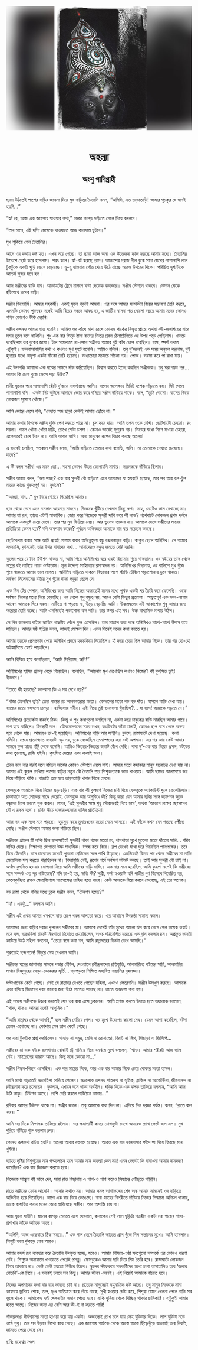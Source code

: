 <div align=center> <img src="../../metadata/images/rabibasariya/অহল্যা-অংশু-পাণিগ্রাহী.jpg" align="center"></div><br><h1 align=center>অহল্যা</h1>
<h2 align=center>অংশু পাণিগ্রাহী</h2><br>ছাদে উঠতেই পাশের বাড়ির জানলা দিয়ে মুখ বাড়িয়ে চৈতালি বলল, “অলিদি, এত তাড়াতাড়ি! আমার পুচকুর যে স্নানই হয়নি...” 

“হ্যাঁ রে, আজ এক জায়গায় যাওয়ার কথা,” ভেজা কাপড় দড়িতে মেলে দিয়ে বললাম।

“তার মানে, এই দস্যি মেয়েকে খাওয়াতে আজ কালঘাম ছুটবে।”

মুখ শুকিয়ে গেল চৈতালির।

আগে ওর কথায় কষ্ট হত। এখন সয়ে গেছে। তা ছাড়া আজ অন্য এক উত্তেজনা কাজ করছে আমার মধ্যে। চৈতালির উদ্দেশে ছোট করে হাসলাম। শরৎ কাল। ঝাঁ-ঝাঁ করছে রোদ। আকাশের দরাজ নীল বুকে সাদা মেঘের পাশাপাশি লাল টুকটুকে একটা ঘুড়ি ভেসে বেড়াচ্ছে। হু-হু হাওয়ায় গোঁত খেয়ে উঠে যাচ্ছে আরও উপরের দিকে। পরিচিত দৃশ্যটাকে আশ্চর্য সুন্দর মনে হল।

আজ সঞ্জীবের বাড়ি যাব। আড়াইটের ট্রেনে চাপলে ঘণ্টা দেড়েক বড়জোর। সঞ্জীব স্টেশনে থাকবে। স্টেশন থেকে হাঁটাপথে ওদের বাড়ি। 

সঞ্জীব ডিভোর্সি। আমার সহকর্মী। একই স্কুলে পড়াই আমরা। ওর সঙ্গে আমার সম্পর্কটা বিয়ের সম্ভাবনা তৈরি করবে, এমনকি কোনও পুরুষের সঙ্গেই আমি বিয়ের বন্ধনে আবদ্ধ হব, এ জাতীয় বাসনা গত ষোলো বছরে আমার মনের কোনও গহিন কোণেও উঁকি দেয়নি।

সঞ্জীব কখনও আমার হাত ধরেনি। আমিও ওর কাঁধে মাথা রেখে কোনও পার্কের নিভৃত প্রান্তে অথবা নদী-জলাশয়ের ধারে সময় ভুলে বসে থাকিনি। শুধু এক বার ভিড়ে ঠাসা বাসের ভিতর প্রবল ঠেলাঠেলিতে ওর উপর পড়ে গেছিলাম। খামচে ধরেছিলাম ওর বুকের জামা। টাল সামলাতে না-পেরে সঞ্জীবও আমার দুই কাঁধ চেপে ধরেছিল। ব্যস, স্পর্শ বলতে এটুকুই। ভালবাসাবাসির কথা ও কখনও মুখ ফুটে বলেনি। আমিও বলিনি। তবু দু’জনেই এক সময় অনুভব করলাম, দুই হৃদয়ের মধ্যে অদৃশ্য একটা সাঁকো তৈরি হয়েছে। ভাঙাচোরা মচমচে সাঁকো নয়। পোক্ত। ভরসা করে পা রাখা যায়। 

এই উপলব্ধি আমাকে এক দ্বন্দ্বের সামনে দাঁড় করিয়েছিল। বিশ্বাস করতে ইচ্ছে করছিল সঞ্জীবকে। তবু ঘরপোড়া গরু... আমার কি চোখ বুজে ভেসে পড়া উচিত?

মর্নিং স্কুলের পরে পাশাপাশি হেঁটে দু’জনে বাসস্ট্যান্ডে আসি। বাসের অপেক্ষায় মিনিট দশেক দাঁড়াতে হয়। সিট পেলে পাশাপাশি বসি। একটা সিট জুটলে আমাকে জোর করে বসিয়ে সঞ্জীব দাঁড়িয়ে থাকে। বলে, “তুমি বোসো। বাসের ভিড়ে লোকজন সুযোগ খোঁজে।”

আমি জোরে হেসে বলি, “নেহাত অন্ধ ছাড়া কেউই আমায় ছোঁবে না।”

আমার কথার বিপক্ষে সঞ্জীব যুক্তি পেশ করতে পারে না। চুপ করে যায়। আমি তখন ওকে দেখি। ছোটখাটো চেহারা। রং ময়লা। গালে খোঁচা-খোঁচা দাড়ি, চোখে মোটা চশমা। কোনও ভাবেই সুপুরুষ নয়। ভিড়ের মধ্যে মিশে যাওয়া চেহারা, একেবারেই চোখ টানে না। আমি আবার হাসি। অন্য মানুষের রূপের বিচার করছে অহল্যা! 

এ ভাবেই চলছিল, গতকাল সঞ্জীব বলল, “আমি বাড়িতে তোমার কথা বলেছি, অলি। মা তোমাকে দেখতে চেয়েছে। যাবে?” 

এ কী বলল সঞ্জীব! এর মানে তো... সহসা কোনও উত্তর জোগায়নি মাথায়। নতমস্তকে দাঁড়িয়ে ছিলাম। 

সঞ্জীব আবার বলল, “ভয় পাচ্ছ? এক বার সুন্দরী বৌ বাড়িতে এনে আমাদের যা হয়রানি হয়েছে, তার পর আর রূপ-টুপ মায়ের কাছে গুরুত্বপূর্ণ নয়। বুঝলে?” 

“আচ্ছা, যাব...” মুখ দিয়ে বেরিয়ে গিয়েছিল আমার। 




ছাদ থেকে নেমে এসে বসলাম আয়নার সামনে। নিজেকে খুঁটিয়ে দেখলাম কিছু ক্ষণ। নাহ্, মোটেও ভাল দেখাচ্ছে না। আমার যা রূপ, তাতে এটাই স্বাভাবিক। জোর করে নিজেকে সুন্দরী দাবি করে কী লাভ? পথেঘাটে লোকজন প্রথম দর্শনে আমাকে একদৃষ্টে চেয়ে দেখে। তার পর মুখ ফিরিয়ে নেয়। আর ভুলেও তাকায় না। আমাকে দেখে সঞ্জীবের মায়ের প্রতিক্রিয়া কেমন হবে? যদি অসম্মান করেন? পূর্বতন অভিজ্ঞতা আমাকে বার বার সচেতন করছে।

ছোটবেলায় বাবার সঙ্গে আমি প্রায়ই যেতাম বাবার অভিন্নহৃদয় বন্ধু রঞ্জনকাকুর বাড়ি। কাকুর ছেলে অনিমিখ। সে আমার সমবয়সি, ক্লাসমেট, তার উপর বাবাদের সখ্য... আমাদেরও বন্ধুত্ব জমতে দেরি হয়নি।

স্কুলের পরে যে দিন টিউশন থাকত না, আমি গিয়ে অনিমিখের ঘরে ওরই বিছানায় শুয়ে থাকতাম। ওর বইয়ের তাক থেকে গল্পের বই নামিয়ে পাতা ওল্টাতাম। মূল উদ্দেশ্য সাহিত্যের রসাস্বাদন নয়। অনিমিখের বিছানায়, ওর বালিশে মুখ গুঁজে শুয়ে থাকতে আমার ভাল লাগত। অনিমিখ বাড়িতে থাকলে বিছানার পাশে স্টাডি টেবিলে পড়াশোনায় ডুবে থাকত। সর্বক্ষণ সিলেবাসের বইয়ে মুখ গুঁজে থাকা পড়ুয়া ছেলে সে।

এক দিন টের পেলাম, অনিমিখের জন্য আমি নিজের অজান্তেই মনের মধ্যে পৃথক একটা ঘর তৈরি করে ফেলেছি। ওকে সর্বক্ষণ নিজের মধ্যে নিয়ে বেড়াচ্ছি। ওর থেকে শুধু বন্ধুত্ব নয়, আরও বেশি কিছুর প্রত্যাশা। অভূতপূর্ব এক ভাল-লাগার আবেশ আমাকে ঘিরে ধরল। মাটিতে পা পড়ছে না, উড়ে বেড়াচ্ছি আমি। উষ্ণমণ্ডলের এই আকাশেও শুধু আমার জন্য অরোরা তৈরি হচ্ছে। আমি এমনিতেই পড়াশোনা কম করি। তার উপর এই সব। উচ্চ মাধ্যমিক মাথায় উঠল।

সে দিন জানলার বাইরে ছাতিম গাছটায় ঝেঁপে ফুল এসেছিল। তার মাতাল করা গন্ধে অনিমিখও মাঝে-মাঝে উদাস হয়ে যাচ্ছিল। আমার ষষ্ঠ ইন্দ্রিয় বলল, আজই মোক্ষম দিন। এমন দিনেই মনের কথা বলতে হয়। 

আমার তরফে প্রেমপ্রস্তাব পেয়ে অনিমিখ প্রথমে হকচকিয়ে গিয়েছিল। হাঁ করে চেয়ে ছিল আমার দিকে। তার পর হো-হো অট্টহাসিতে ফেটে পড়েছিল। 

আমি বিস্মিত হয়ে বলেছিলাম, “আমি সিরিয়াস, অনি!”

অনিমিখের হাসির প্রাবল্য বেড়ে গিয়েছিল। বলেছিল, “আয়নায় মুখ দেখেছিস কখনও নিজের? কী কুৎসিত তুই! বীভৎস।”

“তাতে কী হয়েছে? ভালবাসা কি এ সব দেখে হয়?”

“গাঁজা টেনেছিস তুই? তোর গায়ের রং আলকাতরার মতো। কোদালের মতো বড় বড় দাঁত। হাসলে মাড়ি দেখা যায়। ব্যাঙের মতো খসখসে চামড়া। হাড্ডিসার শরীর। এই নিয়ে তুই ভালবাসা খুঁজছিস?... যা ভাগ! আমাকে পড়তে দে।”

অনিমিখের প্রত্যেকটা বাক্যই ঠিক। কিন্তু ও শুধু কথাগুলো বলছিল না, একটা করে চাবুকের বাড়ি মারছিল আমার গায়ে। দাগ হয়ে যাচ্ছিল। চিরস্থায়ী দাগ। যৌবনোদ্গমের সময় তখন, কংক্রিটের কাঁচা ঢালাই, কোনও ছাপ বসে গেলে অক্ষয় হয়ে থেকে যায়। আমারও তা-ই হয়েছিল। অনিমিখের বাড়ি আর যাইনি। ক্লাসে, রাস্তাঘাটে দেখা হয়েছে। কথা বলিনি। প্রেমে প্রত্যাখ্যাত হওয়াটা বড় নয়, বুকে বেজেছিল প্রেমাস্পদের করা ওই অপমান। এর পর আর কেউ আমার সামনে ফুল হাতে হাঁটু গেড়ে বসেনি। আমিও ভিতরে-ভিতরে জমাট বেঁধে গেছি। বাবা দু’-এক বার বিয়ের প্রসঙ্গ, ঘটকের কথা তুলেছে, রাজি হইনি। কুৎসিত মেয়ের একা থাকাই ভাল।




ট্রেনে বসে বার বারই মনে হচ্ছিল মাঝের কোনও স্টেশনে নেমে যাই। আমার মতো কদাকার মানুষ সচরাচর দেখা যায় না। আমার এই কুরূপ দেখিয়ে পাশের বাড়ির নতুন বৌ চৈতালি তার শিশুকন্যাকে ভাত খাওয়ায়। আমি ছাদের আলসেতে ভর দিয়ে দাঁড়িয়ে থাকি। বাচ্চাটা ত্রস্ত হয়ে তাড়াতাড়ি খাবার গিলে ফেলে। 

ফেসবুকে আমাকে নিয়ে মিমের ছড়াছড়ি। এক বার কী কুক্ষণে নিজের ছবি দিয়ে ফেসবুকে অ্যাকাউন্ট খুলে ফেলেছিলাম। রাস্তাঘাটে অত লোকের মাঝে বেরোই, ফেসবুকে আর অসুবিধে কী? কিন্তু কারা যেন আমার ছবির সঙ্গে ক্যাপশন জুড়ে বন্ধুদের ট্যাগ করতে শুরু করল। যেমন, ‘এই সুন্দরীর সঙ্গে শুধু সৌরভেরই বিয়ে হবে’, অথবা ‘আকাশ নামের ছেলেদের বৌ এ রকম হবে’। ছবির নীচে হাজার-হাজার হাসির প্রতিক্রিয়া। 

আজ সব এক সঙ্গে মনে পড়ছে। হুড়মুড় করে তুষারধসের মতো নেমে আসছে। এই ফাঁকে কখন যেন গন্তব্যে পৌঁছে গেছি। সঞ্জীব স্টেশনে আমার জন্য দাঁড়িয়ে ছিল। 

সঞ্জীবের প্রাক্তন স্ত্রী নাকি ছিল ডাকসাইটে সুন্দরী! পাকা গমের মতো রং, পানপাতা মুখে মুক্তোর মতো দাঁতের সারি... গরিব বাড়ির মেয়ে। শিক্ষাগত যোগ্যতা উচ্চ মাধ্যমিক। সম্বন্ধ করে বিয়ে। রূপ দেখেই মাথা ঘুরে গিয়েছিল পাত্রপক্ষের। তবে বিয়ে টেকেনি। মাস চারেকের মধ্যেই পুরনো প্রেমিকের সঙ্গে পাখি উড়েছে। এমনিতেই বিয়ের পর থেকে সঞ্জীবের মা নাকি মেয়েটাকে সহ্য করতে পারছিলেন না। বিদ্যাবুদ্ধি নেই, রূপের গর্বে সর্বক্ষণ মটমট করছে। তাই আর সুন্দরী বৌ চাই না। অর্থাৎ কুৎসিত হওয়ার যোগ্যতা নিয়ে আমি সঞ্জীবের বাড়ি যাচ্ছি। এক বার মনে হয়েছিল, আমি কুরূপা বলেই কি সঞ্জীবের সঙ্গে সম্পর্ক এত দূর গড়িয়েছে? যদি তা-ই হয়, ক্ষতি কী? সুশ্রী, ফর্সা হওয়াটা যদি পাত্রীর গুণ হিসেবে বিবেচিত হয়, কেলেকুচ্ছিত রূপও ক্ষেত্রবিশেষে পাত্রপক্ষের চাহিদা হতে পারে। কেউ আমাকে বিয়ে করবে ভেবেছে, এই তো অনেক।

বড় রাস্তা থেকে গলির মধ্যে ঢুকে সঞ্জীব বলল, “টেনশন হচ্ছে?”

“হ্যাঁ। একটু...” বললাম আমি।

সঞ্জীব এই প্রথম আমার খসখসে হাত চেপে ধরল আলতো করে। ওর আশ্বাসে উৎকণ্ঠা সামান্য কমল।

আমাদের জন্য বাড়ির দরজা খুললেন সঞ্জীবের মা। আমাকে দেখেই তাঁর মুখের আলো ঝপ করে নেমে গেল কয়েক ওয়াট। মনে হল, ভদ্রমহিলা চারটে নিমপাতা চিবোতে চেয়েছিলেন, অথচ পরিবেশিত হয়েছে এক গ্লাস করলার রস। অপ্রস্তুত ভাবটা কাটিয়ে উঠে মহিলা বললেন, “তোরা বসে কথা বল, আমি রান্নাঘরের দিকটা দেখে আসছি।”

শুরুতেই ছন্দপতন! সিঁদুরে মেঘ দেখলাম আমি।

সঞ্জীবের ঘরের জানালার সামনে পড়ার টেবিল, দেওয়ালে রবীন্দ্রনাথের প্রতিকৃতি, আলমারিতে বইয়ের সারি, আলমারির মাথায় বিষ্ণুপুরের ঘোড়া-ডোকরার মূর্তি... গড়পড়তা শিক্ষিত মধ্যবিত্ত বাঙালির গৃহসজ্জা।

ঘণ্টাখানেক কেটে গেছে। সেই যে রান্নাঘর দেখতে গেছেন মহিলা, এখনও ফেরেননি। সঞ্জীব উসখুস করছে। আমাকে একা বসিয়ে ভিতরের খবর জানার জন্য উঠে যেতেও পারছে না। তাতে অভদ্রতা করা হয়।

এই সময়ে সঞ্জীবকে উদ্ধার করতেই যেন ওর বাবা এসে ঢুকলেন। আমি প্রণাম করতে উদ্যত হতে ভদ্রলোক বললেন, “থাক, থাক। আমরা যথেষ্ট আধুনিক।”

“আমি রান্নাঘর থেকে আসছি,” বলে সঞ্জীব বেরিয়ে গেল। ওর মুখে উদ্বেগের কালো মেঘ। যেমন আশা করেছিল, ঘটনা তেমন এগোচ্ছে না। কোথায় যেন তাল কেটে গেছে। 

ওর বাবা টুকটাক প্রশ্ন করছিলেন। পাহাড় না সমুদ্র, মেসি না রোনাল্ডো, বিরাট না স্মিথ, শিঙাড়া না জিলিপি...

সঞ্জীবের মা এক ফাঁকে জলখাবার বোঝাই ট্রে নামিয়ে দিয়ে থমথমে মুখে বললেন, “খাও। আমার শরীরটা আজ ভাল নেই। মাইগ্রেনের ব্যারাম আছে। কিছু মনে কোরো না...”

সঞ্জীব পিছন-পিছন এসেছিল। এক বার মায়ের দিকে, আর এক বার আমার দিকে চেয়ে বোকার মতো হাসল। 

আমি মাথা নাড়তেই ভদ্রমহিলা বেরিয়ে গেলেন। ভদ্রলোক তখনও শাহরুখ না হৃতিক, ব্রাজিল না আর্জেন্টিনা, জীবনানন্দ না রবীন্দ্রনাথ করে চলেছেন। বুঝলাম, এখানে বসে থাকা অর্থহীন। ঘড়ির দিকে এক ঝলক তাকিয়ে বললাম, “আমি আজ উঠি কাকু। টিউশন আছে। বেশি দেরি করলে গার্জিয়ান আবার...” 

রবিবার আমার টিউশন থাকে না। সঞ্জীব জানে। তবু আমাকে বাধা দিল না। এগিয়ে দিল দরজা পর্যন্ত। বলল, “রাতে কল করব।” 

আমি ওর দিকে নিষ্পলক তাকিয়ে রইলাম। ওর ক্ষমাপ্রার্থী কাতর চোখদুটো দেখে আমারও চোখ ফেটে জল এল। মুখ ঘুরিয়ে হাঁটতে শুরু করলাম দ্রুত।

কোনও রূপকথা রচিত হয়নি। অহল্যা আবার রক্তাক্ত হয়েছে। আরও এক বার ভালবাসার ফাঁদে পা দিয়ে ফিরছে মান খুইয়ে।

ব্যাহত দৃষ্টির শিশুপুত্রের নাম পদ্মলোচন হলে আমার নাম অহল্যা কেন নয়! এমন ভেবেই কি বাবা-মা আমার নামকরণ করেছিল? এক বার জিজ্ঞেস করতে হবে। 

নিজেকে সান্ত্বনা কী ভাবে দেব, সারা রাত বিছানায় এ পাশ-ও পাশ করেও সিদ্ধান্তে পৌঁছতে পারিনি।

রাতে সঞ্জীবের ফোন আসেনি। আসার কথাও নয়। আমার সমস্ত আশাভঙ্গের শেষ অঙ্ক আমার সামনেই ওর বাড়িতে অভিনীত হয়ে গিয়েছিল। আগে এক বার বিয়ে ভেঙেছে। বাবা-মায়ের বিপরীতে দাঁড়িয়ে নিজের সিদ্ধান্তে অবিচল থাকার, তাকে রূপায়িত করার মনের জোর হারিয়েছে সঞ্জীব। আর অশান্তি চায় না।

আজ স্কুলে যাইনি। স্নানের কাপড় মেলতে এসে দেখলাম, কালকের সেই লাল ঘুড়িটা পত্রহীন একটা মরা গাছের শাখা-প্রশাখার ফাঁকে আটকে আছে।

“অলিদি, আজ এক্কেবারে ঠিক সময়ে...” এক গাল হেসে চৈতালি ভাতের গ্রাস গুঁজে দিল সন্তানের মুখে। আমি হাসলাম। শিশুটি ভয়ে কুঁকড়ে গেল আরও।

আমার কদর্য রূপ ব্যবহার করে চৈতালি উপকৃত হচ্ছে, হবেও। আমার বিষিয়ে-ওঠা ক্ষতগুলো সম্পর্কে ওর কোনও ধারণা নেই। শিশুকে অনায়াসে খাওয়াতে পেরেই প্রসন্ন। ফেসবুকেও আমার ছবি দিয়ে মিম তৈরি হবে। রাস্তাঘাটে লোকজন ফিরে তাকাবে না। কেউ কেউ হয়তো শিউরে উঠবে। স্কুলের স্টাফরুমে সহকর্মীদের মধ্যে চাপা হাসাহাসিও হবে ‘জলার পেতনি’-কে নিয়ে। এ ভাবেই চলবে সব কিছু। আমার জীবন এমনই। এই নিয়েই আমাকে বাঁচতে হবে।

নিজের অপমানের কথা বার বার ভাবতে চাই না। প্রত্যেক মানুষেরই বহুমাত্রিক কষ্ট আছে। তবু মানুষ নিজেকে নানা কায়দায় ভুলিয়ে শোক, তাপ, দুঃখ অতিক্রম করে বেঁচে থাকে, সুখী হওয়ার চেষ্টা করে, শিশুরা যেমন খেলনা পেলে বাকি সব ভুলে থাকে। আমাকেও ওই খেলনাটার সন্ধান পেতে হবে। বাকি দুনিয়া থেকে বিচ্ছিন্ন থাকার চাবিকাঠি। এটুকুই আমার হাতে আছে। নিজের জন্য এর বেশি আর কী-ই বা করতে পারি!

পাঁজরভাঙা দীর্ঘশ্বাসের মতো হাওয়া বয়ে যায় একটা। অজান্তেই চোখ চলে যায় সেই ঘুড়িটার দিকে। লাল ঘুড়িটা নড়ে ওঠে শুধু। তার সব উড়ান মিথ্যে হয়ে গেছে। এক জায়গায় আটকে থেকে আস্তে আস্তে ছিঁড়েখুঁড়ে যাওয়াই তার নিয়তি, জানতে পেরে গেছে সে।

ছবি: মহেশ্বর মণ্ডল